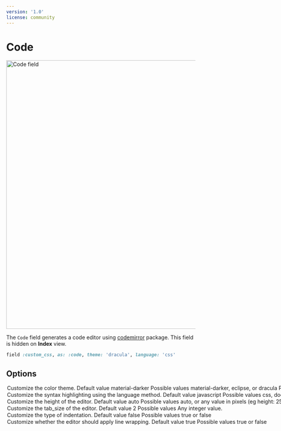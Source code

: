 ```yaml
---
version: '1.0'
license: community
---
```


# Code

<Image src="/assets/img/fields/code.jpg" width="1552" height="716" alt="Code field" />

The `Code` field generates a code editor using [codemirror](https://codemirror.net/) package. This field is hidden on **Index** view.

```ruby
field :custom_css, as: :code, theme: 'dracula', language: 'css'
```

## Options

<Option name="`theme`">

Customize the color theme.

#### Default value

`material-darker`

#### Possible values

`material-darker`, `eclipse`, or `dracula`

Preview the themes here: [codemirror-themes](https://codemirror.net/demo/theme.html).
</Option>

<Option name="`language`">

Customize the syntax highlighting using the language method.

#### Default value

`javascript`

#### Possible values

`css`, `dockerfile`, `htmlmixed`, `javascript`, `markdown`, `nginx`, `php`, `ruby`, `sass`, `shell`, `sql`, `vue` or `xml`.
</Option>

<Option name="`height`">

Customize the height of the editor.

#### Default value

`auto`

#### Possible values

`auto`, or any value in pixels (eg `height: 250px`).
</Option>

<Option name="`tab_size`">

Customize the tab_size of the editor.

#### Default value

`2`

#### Possible values

Any integer value.
</Option>

<Option name="`indent_with_tabs`">

Customize the type of indentation.

#### Default value

`false`

#### Possible values

`true` or `false`
</Option>

<Option name="`line_wrapping`">

Customize whether the editor should apply line wrapping.

#### Default value

`true`

#### Possible values

`true` or `false`
</Option>
